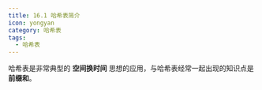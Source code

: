 ```yaml
---
title: 16.1 哈希表简介
icon: yongyan
category: 哈希表
tags:
  - 哈希表
---
```



哈希表是非常典型的 **空间换时间** 思想的应用，与哈希表经常一起出现的知识点是 **前缀和**。



